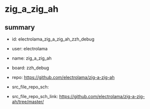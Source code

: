 # zig_a_zig_ah
 
## summary 
* id: electrolama_zig_a_zig_ah_zzh_debug
* user: electrolama
* name: zig_a_zig_ah
* board: zzh_debug
* repo: https://github.com/electrolama/zig-a-zig-ah



* src_file_repo_sch: 
* src_file_repo_sch_link: https://github.com/electrolama/zig-a-zig-ah/tree/master/




